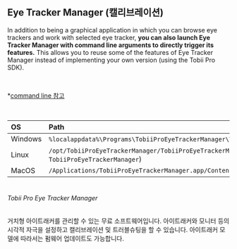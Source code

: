 ## Eye Tracker Manager (캘리브레이션)

In addition to being a graphical application in which you can browse eye trackers and work with selected eye tracker, **you can also launch Eye Tracker Manager with command line arguments to directly trigger its features.** This allows you to reuse some of the features of Eye Tracker Manager instead of implementing your own version (using the Tobii Pro SDK).

​    

*[command line 참고](http://developer.tobiipro.com/eyetrackermanager/etm-sdk-integration.html)

​    

| OS      | Path                                                         |
| :------ | :----------------------------------------------------------- |
| Windows | `%localappdata%\Programs\TobiiProEyeTrackerManager\TobiiProEyeTrackerManager.exe` * |
| Linux   | `/opt/TobiiProEyeTrackerManager/TobiiProEyeTrackerManager` (can be called by alias `TobiiProEyeTrackerManager`) |
| MacOS   | `/Applications/TobiiProEyeTrackerManager.app/Contents/MacOS/TobiiProEyeTrackerManager` |

#

###### Tobii Pro Eye Tracker Manager

거치형 아이트래커를 관리할 수 있는 무료 소프트웨어입니다. 아이트래커와 모니터 등의 시각적 자극을 설정하고 캘리브레이션 및 트러블슈팅을 할 수 있습니다. 아이트래커 모델에 따라서는 펌웨어 업데이트도 가능합니다.